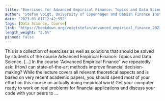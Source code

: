 ```yaml
---
title: "Exercises for Advanced Empirical Finance: Topics and Data Science"
author: "Stefan Voigt, University of Copenhagen and Danish Finance Institute"
date: "2023-03-01T12:42:55Z"
tags: [Data Science, Course]
link: "https://bookdown.org/voigtstefan/advanced_empirical_finance_2023/"
length_weight: "3.5%"
pinned: false
---
```


This is a collection of exercises as well as solutions that should be solved by students of the course Advanced Empirical Finance: Topics and Data Science. [...] In the course “Advanced Empirical Finance” we repeatedly ask: (How) can state-of-the-art methods improve financial decision-making? While the lecture covers all relevant theoretical aspects and is based on very recent academic papers, you should spend most of your effort on this course on actually doing empirical work! Get your computer ready to work on real problems for financial applications and discuss your code with your peers to  ...
